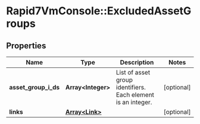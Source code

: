 # Rapid7VmConsole::ExcludedAssetGroups

## Properties
Name | Type | Description | Notes
------------ | ------------- | ------------- | -------------
**asset_group_i_ds** | **Array&lt;Integer&gt;** | List of asset group identifiers. Each element is an integer. | [optional] 
**links** | [**Array&lt;Link&gt;**](Link.md) |  | [optional] 


